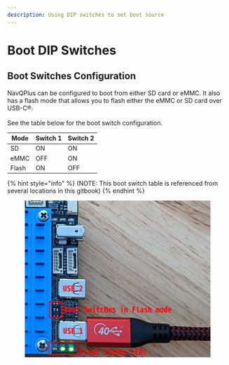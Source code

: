 ```yaml
---
description: Using DIP switches to set boot source
---
```


# Boot DIP Switches

## Boot Switches Configuration

NavQPlus can be configured to boot from either SD card or eMMC. It also has a flash mode that allows you to flash either the eMMC or SD card over USB-C®. \
\
See the table below for the boot switch configuration.

| Mode  | Switch 1 | Switch 2 |
| ----- | -------- | -------- |
| SD    | ON       | ON       |
| eMMC  | OFF      | ON       |
| Flash | ON       | OFF      |

{% hint style="info" %}
(NOTE: This boot switch table is referenced from several locations in this gitbook)
{% endhint %}

<figure><img src="../../../.gitbook/assets/image (10).png" alt=""><figcaption></figcaption></figure>
